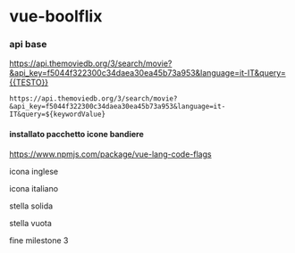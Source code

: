 # vue-boolflix
### api base
https://api.themoviedb.org/3/search/movie?&api_key=f5044f322300c34daea30ea45b73a953&language=it-IT&query={{TESTO}}

`https://api.themoviedb.org/3/search/movie?&api_key=f5044f322300c34daea30ea45b73a953&language=it-IT&query=${keywordValue}`

#### installato pacchetto icone bandiere
https://www.npmjs.com/package/vue-lang-code-flags

icona inglese
<lang-flag iso="en"/>

icona italiano 
<lang-flag iso="it"/>

stella solida
<i class="fa-solid fa-star"></i>

stella vuota
<i class="fa-regular fa-star"></i>

fine milestone 3